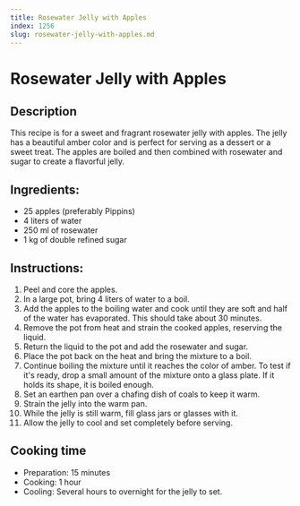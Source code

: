 ```yaml
---
title: Rosewater Jelly with Apples
index: 1256
slug: rosewater-jelly-with-apples.md
---
```


# Rosewater Jelly with Apples

## Description
This recipe is for a sweet and fragrant rosewater jelly with apples. The jelly has a beautiful amber color and is perfect for serving as a dessert or a sweet treat. The apples are boiled and then combined with rosewater and sugar to create a flavorful jelly.

## Ingredients:
- 25 apples (preferably Pippins)
- 4 liters of water
- 250 ml of rosewater
- 1 kg of double refined sugar

## Instructions:
1. Peel and core the apples.
2. In a large pot, bring 4 liters of water to a boil.
3. Add the apples to the boiling water and cook until they are soft and half of the water has evaporated. This should take about 30 minutes.
4. Remove the pot from heat and strain the cooked apples, reserving the liquid.
5. Return the liquid to the pot and add the rosewater and sugar.
6. Place the pot back on the heat and bring the mixture to a boil.
7. Continue boiling the mixture until it reaches the color of amber. To test if it's ready, drop a small amount of the mixture onto a glass plate. If it holds its shape, it is boiled enough.
8. Set an earthen pan over a chafing dish of coals to keep it warm.
9. Strain the jelly into the warm pan.
10. While the jelly is still warm, fill glass jars or glasses with it.
11. Allow the jelly to cool and set completely before serving.

## Cooking time
- Preparation: 15 minutes
- Cooking: 1 hour
- Cooling: Several hours to overnight for the jelly to set.